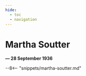 ```yaml
---
hide:
  - toc
  - navigation 
---
```


# Martha Soutter 

**— 28 September 1936**

--8<-- "snippets/martha-soutter.md"
